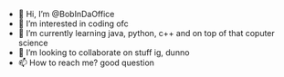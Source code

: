 - 👋 Hi, I’m @BobInDaOffice
- 👀 I’m interested in coding ofc
- 🌱 I’m currently learning java, python, c++ and on top of that coputer science 
- 💞️ I’m looking to collaborate on stuff ig, dunno
- 📫 How to reach me? good question

<!---
BobInDaOffice/BobInDaOffice is a ✨ special ✨ repository because its `README.md` (this file) appears on your GitHub profile.
You can click the Preview link to take a look at your changes.
--->
